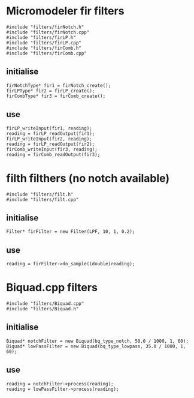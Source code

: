 # Micromodeler fir filters
    #include "filters/firNotch.h"
    #include "filters/firNotch.cpp"
    #include "filters/firLP.h"
    #include "filters/firLP.cpp"
    #include "filters/firComb.h"
    #include "filters/firComb.cpp"
## initialise
    firNotchType* fir1 = firNotch_create();
    firLPType* fir2 = firLP_create();   
    firCombType* fir3 = firComb_create();
## use
    firLP_writeInput(fir1, reading);
    reading = firLP_readOutput(fir1);
    firLP_writeInput(fir2, reading);
    reading = firLP_readOutput(fir2);
    firComb_writeInput(fir3, reading);
    reading = firComb_readOutput(fir3);
# filth filthers (no notch available)
    #include "filters/filt.h"
    #include "filters/filt.cpp"
## initialise
    Filter* firFilter = new Filter(LPF, 10, 1, 0.2);
## use
    reading = firFilter->do_sample((double)reading);
# Biquad.cpp filters
    #include "filters/Biquad.cpp"
    #include "filters/Biquad.h"
## initialise
    Biquad* notchFilter = new Biquad(bq_type_notch, 50.0 / 1000, 1, 60);
    Biquad* lowPassFilter = new Biquad(bq_type_lowpass, 35.0 / 1000, 1, 60);
## use
    reading = notchFilter->process(reading);
    reading = lowPassFilter->process(reading);
